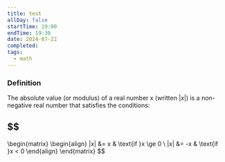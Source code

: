 ```yaml
---
title: test
allDay: false
startTime: 19:00
endTime: 19:30
date: 2024-07-22
completed: 
tags:
  - math
---
```

### **Definition** 

The absolute value (or modulus) of a real number x (written $| x |$) is a non-negative real number that satisfies the conditions:

## $$
\begin{matrix}
	\begin{align}
		|x| &= x   & \text{if }x \ge 0 \\ 
		|x| &= -x  & \text{if }x < 0
	\end{align}
\end{matrix}
$$
